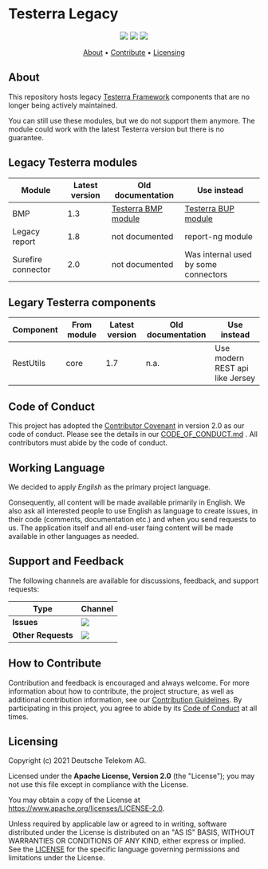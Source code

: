# Testerra Legacy

<p align="center">
    <a href="/../../commits/" title="Last Commit"><img src="https://img.shields.io/github/last-commit/telekom/testerra-legacy?style=flat"></a>
    <a href="/../../issues" title="Open Issues"><img src="https://img.shields.io/github/issues/telekom/testerra-legacy?style=flat"></a>
    <a href="./LICENSE" title="License"><img src="https://img.shields.io/badge/License-Apache%202.0-green.svg?style=flat"></a>
</p>

<p align="center">
  <a href="#about">About</a> •
  <a href="#how-to-contribute">Contribute</a> •
  <a href="#licensing">Licensing</a>
</p>

## About

This repository hosts legacy [Testerra Framework](https://github.com/telekom/testerra) components that are no longer being actively maintained.

You can still use these modules, but we do not support them anymore. The module could work with the latest Testerra version but there is no guarantee.

## Legacy Testerra modules

| Module             | Latest version | Old documentation     | Use instead                          |
|--------------------|----------------|-----------------------|--------------------------------------|
| BMP                | 1.3            | [Testerra BMP module] | [Testerra BUP module]                |
| Legacy report      | 1.8            | not documented        | report-ng module                     |
| Surefire connector | 2.0            | not documented        | Was internal used by some connectors |

[Testerra BMP module]: https://docs.testerra.io/testerra/1.3/index.html#_browser_mob_proxy_deprecated
[Testerra BUP module]: https://docs.testerra.io/testerra/stable/index.html#_browserup_proxy

## Legary Testerra components
| Component | From module | Latest version | Old documentation | Use instead                     |
|-----------|-------------|----------------|-------------------|---------------------------------|
| RestUtils | core        | 1.7            | n.a.              | Use modern REST api like Jersey |               

## Code of Conduct

This project has adopted the [Contributor Covenant](https://www.contributor-covenant.org/) in version 2.0 as our code of conduct. Please see the details in our [CODE_OF_CONDUCT.md](CODE_OF_CONDUCT.md)
. All contributors must abide by the code of conduct.

## Working Language

We decided to apply _English_ as the primary project language.

Consequently, all content will be made available primarily in English. We also ask all interested people to use English as language to create issues, in their code (comments, documentation etc.) and
when you send requests to us. The application itself and all end-user faing content will be made available in other languages as needed.

## Support and Feedback

The following channels are available for discussions, feedback, and support requests:

| Type                     | Channel                                                |
| ------------------------ | ------------------------------------------------------ |
| **Issues**   | <a href="/../../issues/new/choose" title="Issues"><img src="https://img.shields.io/github/issues/telekom/testerra-legacy?style=flat"></a> |
| **Other Requests**    | <a href="mailto:testerra@t-systems-mms.com" title="Email us"><img src="https://img.shields.io/badge/email-Testerra%20team-green?logo=mail.ru&style=flat-square&logoColor=white"></a>   |

## How to Contribute

Contribution and feedback is encouraged and always welcome. For more information about how to contribute, the project structure, as well as additional contribution information, see
our [Contribution Guidelines](./CONTRIBUTING.md). By participating in this project, you agree to abide by its [Code of Conduct](./CODE_OF_CONDUCT.md) at all times.

## Licensing

Copyright (c) 2021 Deutsche Telekom AG.

Licensed under the **Apache License, Version 2.0** (the "License"); you may not use this file except in compliance with the License.

You may obtain a copy of the License at https://www.apache.org/licenses/LICENSE-2.0.

Unless required by applicable law or agreed to in writing, software distributed under the License is distributed on an "AS IS" BASIS, WITHOUT WARRANTIES OR CONDITIONS OF ANY KIND, either express or
implied. See the [LICENSE](./LICENSE) for the specific language governing permissions and limitations under the License.
